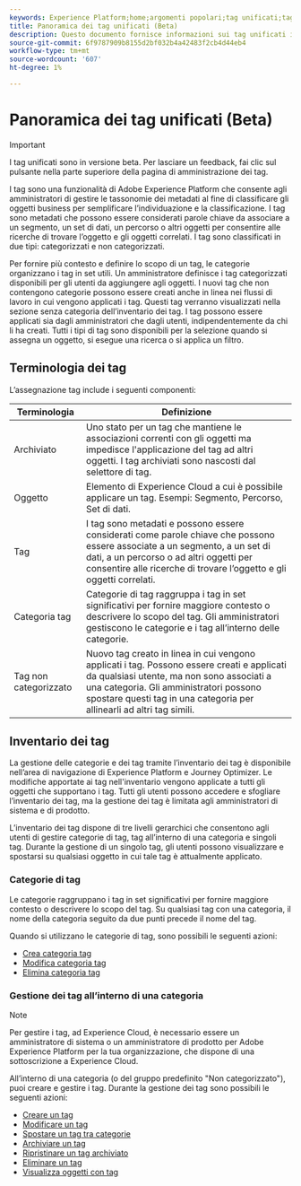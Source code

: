 ```yaml
---
keywords: Experience Platform;home;argomenti popolari;tag unificati;tag;
title: Panoramica dei tag unificati (Beta)
description: Questo documento fornisce informazioni sui tag unificati in Adobe Experience Platform
source-git-commit: 6f9787909b8155d2bf032b4a42483f2cb4d44eb4
workflow-type: tm+mt
source-wordcount: '607'
ht-degree: 1%

---
```


# Panoramica dei tag unificati (Beta)

>[!IMPORTANT]
>
>I tag unificati sono in versione beta. Per lasciare un feedback, fai clic sul pulsante nella parte superiore della pagina di amministrazione dei tag.

I tag sono una funzionalità di Adobe Experience Platform che consente agli amministratori di gestire le tassonomie dei metadati al fine di classificare gli oggetti business per semplificare l’individuazione e la classificazione. I tag sono metadati che possono essere considerati parole chiave da associare a un segmento, un set di dati, un percorso o altri oggetti per consentire alle ricerche di trovare l’oggetto e gli oggetti correlati. I tag sono classificati in due tipi: categorizzati e non categorizzati.

Per fornire più contesto e definire lo scopo di un tag, le categorie organizzano i tag in set utili. Un amministratore definisce i tag categorizzati disponibili per gli utenti da aggiungere agli oggetti. I nuovi tag che non contengono categorie possono essere creati anche in linea nei flussi di lavoro in cui vengono applicati i tag. Questi tag verranno visualizzati nella sezione senza categoria dell’inventario dei tag. I tag possono essere applicati sia dagli amministratori che dagli utenti, indipendentemente da chi li ha creati. Tutti i tipi di tag sono disponibili per la selezione quando si assegna un oggetto, si esegue una ricerca o si applica un filtro.

## Terminologia dei tag

L’assegnazione tag include i seguenti componenti:

| Terminologia | Definizione |
| --- | --- |
| Archiviato | Uno stato per un tag che mantiene le associazioni correnti con gli oggetti ma impedisce l&#39;applicazione del tag ad altri oggetti.  I tag archiviati sono nascosti dal selettore di tag. |
| Oggetto | Elemento di Experience Cloud a cui è possibile applicare un tag.  Esempi: Segmento, Percorso, Set di dati. |
| Tag | I tag sono metadati e possono essere considerati come parole chiave che possono essere associate a un segmento, a un set di dati, a un percorso o ad altri oggetti per consentire alle ricerche di trovare l’oggetto e gli oggetti correlati. |
| Categoria tag | Categorie di tag raggruppa i tag in set significativi per fornire maggiore contesto o descrivere lo scopo del tag.  Gli amministratori gestiscono le categorie e i tag all’interno delle categorie. |
| Tag non categorizzato | Nuovo tag creato in linea in cui vengono applicati i tag. Possono essere creati e applicati da qualsiasi utente, ma non sono associati a una categoria.  Gli amministratori possono spostare questi tag in una categoria per allinearli ad altri tag simili. |

## Inventario dei tag

La gestione delle categorie e dei tag tramite l’inventario dei tag è disponibile nell’area di navigazione di Experience Platform e Journey Optimizer. Le modifiche apportate ai tag nell&#39;inventario vengono applicate a tutti gli oggetti che supportano i tag. Tutti gli utenti possono accedere e sfogliare l’inventario dei tag, ma la gestione dei tag è limitata agli amministratori di sistema e di prodotto.

L’inventario dei tag dispone di tre livelli gerarchici che consentono agli utenti di gestire categorie di tag, tag all’interno di una categoria e singoli tag. Durante la gestione di un singolo tag, gli utenti possono visualizzare e spostarsi su qualsiasi oggetto in cui tale tag è attualmente applicato.

### Categorie di tag

Le categorie raggruppano i tag in set significativi per fornire maggiore contesto o descrivere lo scopo del tag. Su qualsiasi tag con una categoria, il nome della categoria seguito da due punti precede il nome del tag.

Quando si utilizzano le categorie di tag, sono possibili le seguenti azioni:

* [Crea categoria tag](./ui/tags-categories.md#create-tag-category)
* [Modifica categoria tag](./ui/tags-categories.md#edit-tag-category-edit-tag-category)
* [Elimina categoria tag](./ui/tags-categories.md#delete-tag-category-delete-tag-category)

### Gestione dei tag all’interno di una categoria

>[!NOTE]
>
>Per gestire i tag, ad Experience Cloud, è necessario essere un amministratore di sistema o un amministratore di prodotto per Adobe Experience Platform per la tua organizzazione, che dispone di una sottoscrizione a Experience Cloud.

All’interno di una categoria (o del gruppo predefinito &quot;Non categorizzato&quot;), puoi creare e gestire i tag. Durante la gestione dei tag sono possibili le seguenti azioni:

* [Creare un tag](./ui/managing-tags.md#create-a-tag-create-tag)
* [Modificare un tag](./ui/managing-tags.md#edit-a-tag-edit-tag)
* [Spostare un tag tra categorie](./ui/managing-tags.md#move-a-tag-between-categories-move-tag)
* [Archiviare un tag](./ui/managing-tags.md#archive-a-tag-archive-tag)
* [Ripristinare un tag archiviato](./ui/managing-tags.md#restore-an-archived-tag-restore-archived-tag)
* [Eliminare un tag](./ui/managing-tags.md#delete-a-tag-delete-tag)
* [Visualizza oggetti con tag](./ui/managing-tags.md#viewing-tagged-objects-view-tagged)
